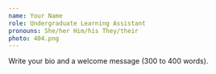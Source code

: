 ```yaml
---
name: Your Name
role: Undergraduate Learning Assistant
pronouns: She/her Him/his They/their
photo: 404.png
---
```


Write your bio and a welcome message (300 to 400 words).
